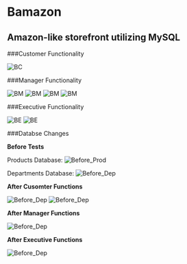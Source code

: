 # Bamazon
## Amazon-like storefront utilizing MySQL

###Customer Functionality

![BC](/functionalityPics/BamazonCustomer.png)

###Manager Functionality

![BM](/functionalityPics/BamazonManager_0.png)
![BM](/functionalityPics/BamazonManager_1.png)
![BM](/functionalityPics/BamazonManager_2.png)
![BM](/functionalityPics/BamazonManager_3.png)

###Executive Functionality

![BE](/functionalityPics/BamazonExecutive1.png)
![BE](/functionalityPics/BamazonExecutive2.png)

###Databse Changes

**Before Tests**

Products Database:
![Before_Prod](/functionalityPics/ProductDB_Before.png)

Departments Database:
![Before_Dep](/functionalityPics/DepartmentsDB_Before.png)

**After Cusomter Functions**

![Before_Dep](/functionalityPics/BC_DepartmentsDB_After.png)
![Before_Dep](/functionalityPics/BC_ProductDB_After.png)

**After Manager Functions**

![Before_Dep](/functionalityPics/BM_After.png)

**After Executive Functions**

![Before_Dep](/functionalityPics/BE_After.png)
